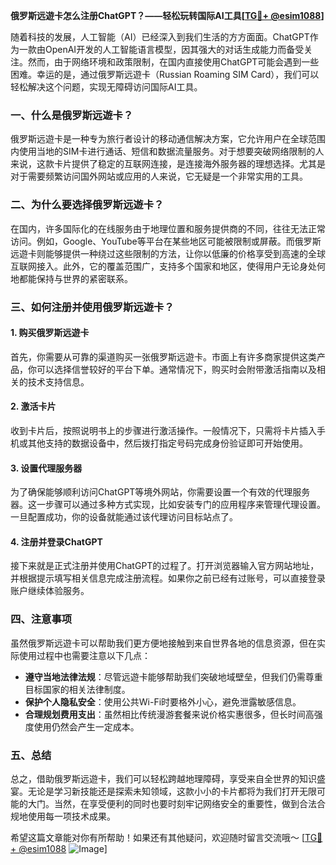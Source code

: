 **俄罗斯远遊卡怎么注册ChatGPT？——轻松玩转国际AI工具[[TG💪+ @esim1088](https://t.me/s/esim1088)]**

随着科技的发展，人工智能（AI）已经深入到我们生活的方方面面。ChatGPT作为一款由OpenAI开发的人工智能语言模型，因其强大的对话生成能力而备受关注。然而，由于网络环境和政策限制，在国内直接使用ChatGPT可能会遇到一些困难。幸运的是，通过俄罗斯远遊卡（Russian Roaming SIM Card），我们可以轻松解决这个问题，实现无障碍访问国际AI工具。

### 一、什么是俄罗斯远遊卡？

俄罗斯远遊卡是一种专为旅行者设计的移动通信解决方案，它允许用户在全球范围内使用当地的SIM卡进行通话、短信和数据流量服务。对于想要突破网络限制的人来说，这款卡片提供了稳定的互联网连接，是连接海外服务器的理想选择。尤其是对于需要频繁访问国外网站或应用的人来说，它无疑是一个非常实用的工具。

### 二、为什么要选择俄罗斯远遊卡？

在国内，许多国际化的在线服务由于地理位置和服务提供商的不同，往往无法正常访问。例如，Google、YouTube等平台在某些地区可能被限制或屏蔽。而俄罗斯远遊卡则能够提供一种绕过这些限制的方法，让你以低廉的价格享受到高速的全球互联网接入。此外，它的覆盖范围广，支持多个国家和地区，使得用户无论身处何地都能保持与世界的紧密联系。

### 三、如何注册并使用俄罗斯远遊卡？

#### 1. 购买俄罗斯远遊卡

首先，你需要从可靠的渠道购买一张俄罗斯远遊卡。市面上有许多商家提供这类产品，你可以选择信誉较好的平台下单。通常情况下，购买时会附带激活指南以及相关的技术支持信息。

#### 2. 激活卡片

收到卡片后，按照说明书上的步骤进行激活操作。一般情况下，只需将卡片插入手机或其他支持的数据设备中，然后拨打指定号码完成身份验证即可开始使用。

#### 3. 设置代理服务器

为了确保能够顺利访问ChatGPT等境外网站，你需要设置一个有效的代理服务器。这一步骤可以通过多种方式实现，比如安装专门的应用程序来管理代理设置。一旦配置成功，你的设备就能通过该代理访问目标站点了。

#### 4. 注册并登录ChatGPT

接下来就是正式注册并使用ChatGPT的过程了。打开浏览器输入官方网站地址，并根据提示填写相关信息完成注册流程。如果你之前已经有过账号，可以直接登录账户继续体验服务。

### 四、注意事项

虽然俄罗斯远遊卡可以帮助我们更方便地接触到来自世界各地的信息资源，但在实际使用过程中也需要注意以下几点：

- **遵守当地法律法规**：尽管远遊卡能够帮助我们突破地域壁垒，但我们仍需尊重目标国家的相关法律制度。
- **保护个人隐私安全**：使用公共Wi-Fi时要格外小心，避免泄露敏感信息。
- **合理规划费用支出**：虽然相比传统漫游套餐来说价格实惠很多，但长时间高强度使用仍然会产生一定成本。

### 五、总结

总之，借助俄罗斯远遊卡，我们可以轻松跨越地理障碍，享受来自全世界的知识盛宴。无论是学习新技能还是探索未知领域，这款小小的卡片都将为我们打开无限可能的大门。当然，在享受便利的同时也要时刻牢记网络安全的重要性，做到合法合规地使用每一项技术成果。

希望这篇文章能对你有所帮助！如果还有其他疑问，欢迎随时留言交流哦～ [[TG💪+ @esim1088](https://t.me/s/esim1088) ![Image](https://i.postimg.cc/4NQfJmqS/Snipaste-2025-05-13-00-14-12.png)]